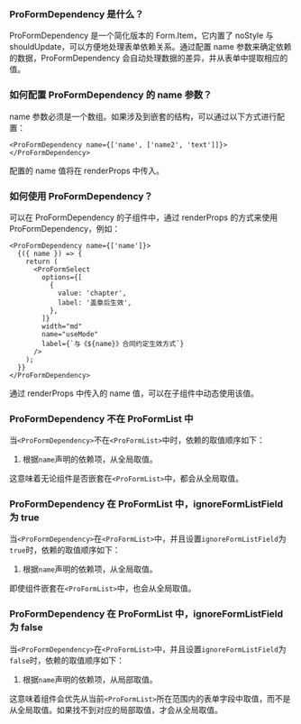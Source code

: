 ### ProFormDependency 是什么？

ProFormDependency 是一个简化版本的 Form.Item，它内置了 noStyle 与 shouldUpdate，可以方便地处理表单依赖关系。通过配置 name 参数来确定依赖的数据，ProFormDependency 会自动处理数据的差异，并从表单中提取相应的值。

### 如何配置 ProFormDependency 的 name 参数？

name 参数必须是一个数组。如果涉及到嵌套的结构，可以通过以下方式进行配置：

```tsx | pure
<ProFormDependency name={['name', ['name2', 'text']]}></ProFormDependency>
```

配置的 name 值将在 renderProps 中传入。

### 如何使用 ProFormDependency？

可以在 ProFormDependency 的子组件中，通过 renderProps 的方式来使用 ProFormDependency，例如：

```tsx | pure
<ProFormDependency name={['name']}>
  {({ name }) => {
    return (
      <ProFormSelect
        options={[
          {
            value: 'chapter',
            label: '盖章后生效',
          },
        ]}
        width="md"
        name="useMode"
        label={`与《${name}》合同约定生效方式`}
      />
    );
  }}
</ProFormDependency>
```

通过 renderProps 中传入的 name 值，可以在子组件中动态使用该值。

### ProFormDependency 不在 ProFormList 中

当`<ProFormDependency>`不在`<ProFormList>`中时，依赖的取值顺序如下：

1. 根据`name`声明的依赖项，从全局取值。

这意味着无论组件是否嵌套在`<ProFormList>`中，都会从全局取值。

### ProFormDependency 在 ProFormList 中，ignoreFormListField 为 true

当`<ProFormDependency>`在`<ProFormList>`中，并且设置`ignoreFormListField`为`true`时，依赖的取值顺序如下：

1. 根据`name`声明的依赖项，从全局取值。

即使组件嵌套在`<ProFormList>`中，也会从全局取值。

### ProFormDependency 在 ProFormList 中，ignoreFormListField 为 false

当`<ProFormDependency>`在`<ProFormList>`中，并且设置`ignoreFormListField`为`false`时，依赖的取值顺序如下：

1. 根据`name`声明的依赖项，从局部取值。

这意味着组件会优先从当前`<ProFormList>`所在范围内的表单字段中取值，而不是从全局取值。如果找不到对应的局部取值，才会从全局取值。
